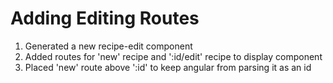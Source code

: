 # Adding Editing Routes
01. Generated a new recipe-edit component
02. Added routes for 'new' recipe and ':id/edit' recipe to display component
03. Placed 'new' route above ':id' to keep angular from parsing it as an id